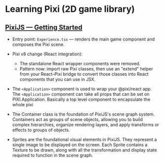 # Learning Pixi (2D game library)

## [PixiJS — Getting Started](https://pixijs.com/8.x/guides/getting-started/intro)

- Entry point: `Experience.tsx` — renders the main game component and composes the Pixi scene.

- Pixi v8 change (React integration):
  - The standalone React wrapper components were removed.
  - Pattern now: import raw Pixi classes, then use an "extend" helper from your React–Pixi bridge to convert those classes into React components that you can use in JSX.

- The ```<Application>``` component is used to wrap your @pixi/react app. The ```<Application>``` component can take all props that can be set on PIXI.Application. Basically a top level component to encapsulate the whole pixi 

- The Container class is the foundation of PixiJS's scene graph system. Containers act as groups of scene objects, allowing you to build complex hierarchies, organize rendering layers, and apply transforms or effects to groups of objects.

- Sprites are the foundational visual elements in PixiJS. They represent a single image to be displayed on the screen. Each Sprite contains a Texture to be drawn, along with all the transformation and display state required to function in the scene graph.
